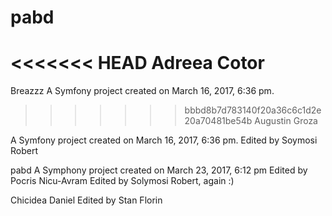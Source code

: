 pabd
====
<<<<<<< HEAD
Adreea Cotor
=======

Breazzz
A Symfony project created on March 16, 2017, 6:36 pm.



>>>>>>> bbbd8b7d783140f20a36c6c1d2e20a70481be54b
Augustin Groza

A Symfony project created on March 16, 2017, 6:36 pm.
Edited by Soymosi Robert

pabd
A Symphony project created on March 23, 2017, 6:12 pm
Edited by Pocris Nicu-Avram
Edited by Solymosi Robert, again :)


Chicidea Daniel
Edited by Stan Florin
